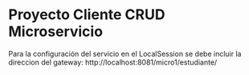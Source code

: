 # Proyecto Cliente CRUD Microservicio

Para la configuración del servicio en el LocalSession se debe incluir la 
direccion del gateway: http://localhost:8081/micro1/estudiante/